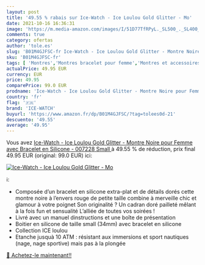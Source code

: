 ```yaml
---
layout: post
title: '49.55 % rabais sur Ice-Watch - Ice Loulou Gold Glitter - Mo'
date: 2021-10-16 16:36:31
image: 'https://m.media-amazon.com/images/I/51D77TfRPyL._SL500_._SL400_.jpg'
comments: true
category: ofertas
author: 'tole.es'
slug: 'B01M4GJFSC-fr Ice-Watch - Ice Loulou Gold Glitter - Montre Noire pour...'
sku: 'B01M4GJFSC-fr'
tags: [ 'Montres','Montres bracelet pour femme','Montres et accessoires','Montres femme','ice-watch', ]
actualPrice: 49.95 EUR
currency: EUR
price: 49.95
comparePrice: 99.0 EUR
prodname: 'Ice-Watch - Ice Loulou Gold Glitter - Montre Noire pour Femme avec Bracelet en Silicone - 007228  Small '
country: 'fr'
flag: '🇫🇷'
brand: 'ICE-WATCH'
buyurl: 'https://www.amazon.fr/dp/B01M4GJFSC/?tag=tolees0d-21'
descuento: '49.55'
average: '49.95'
---
```


Vous avez [Ice-Watch - Ice Loulou Gold Glitter - Montre Noire pour Femme avec Bracelet en Silicone - 007228  Small ](https://www.amazon.fr/dp/B01M4GJFSC/?tag=tolees0d-21)  à  49.55 % de réduction, prix final  49.95 EUR (original: 99.0 EUR) ici:

[![Ice-Watch - Ice Loulou Gold Glitter - Mo](https://m.media-amazon.com/images/I/51D77TfRPyL._SL500_._SL400_.jpg)](https://www.amazon.fr/dp/B01M4GJFSC/?tag=tolees0d-21)

ℹ️:

- Composée d’un bracelet en silicone extra-plat et de détails dorés cette montre noire à l’envers rouge de petite taille combine à merveille chic et glamour à votre poignet Son originalité ? Un cadran doré pailleté mêlant à la fois fun et sensualité L’alliée de toutes vos soirées !
- Livré avec un manuel dinstructions et une boîte de présentation
- Boitier en silicone de taille small (34mm) avec bracelet en silicone
- Collection ICE loulou
- Etanche jusquà 10 ATM : résistant aux immersions et sport nautiques (nage, nage sportive) mais pas à la plongée

[🛒 Achetez-le maintenant!!](https://www.amazon.fr/dp/B01M4GJFSC/?tag=tolees0d-21)
